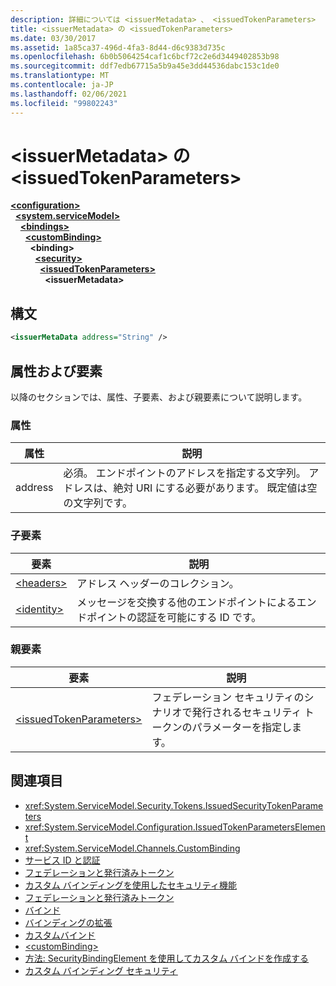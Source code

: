 ```yaml
---
description: 詳細については <issuerMetadata> 、 <issuedTokenParameters>
title: <issuerMetadata> の <issuedTokenParameters>
ms.date: 03/30/2017
ms.assetid: 1a85ca37-496d-4fa3-8d44-d6c9383d735c
ms.openlocfilehash: 6b0b5064254caf1c6bcf72c2e6d3449402853b98
ms.sourcegitcommit: ddf7edb67715a5b9a45e3dd44536dabc153c1de0
ms.translationtype: MT
ms.contentlocale: ja-JP
ms.lasthandoff: 02/06/2021
ms.locfileid: "99802243"
---
```

# <a name="issuermetadata-of-issuedtokenparameters"></a>\<issuerMetadata> の \<issuedTokenParameters>

[**\<configuration>**](../configuration-element.md)\
&nbsp;&nbsp;[**\<system.serviceModel>**](system-servicemodel.md)\
&nbsp;&nbsp;&nbsp;&nbsp;[**\<bindings>**](bindings.md)\
&nbsp;&nbsp;&nbsp;&nbsp;&nbsp;&nbsp;[**\<customBinding>**](custombinding.md)\
&nbsp;&nbsp;&nbsp;&nbsp;&nbsp;&nbsp;&nbsp;&nbsp;**\<binding>**\
&nbsp;&nbsp;&nbsp;&nbsp;&nbsp;&nbsp;&nbsp;&nbsp;&nbsp;&nbsp;[**\<security>**](security-of-custombinding.md)\
&nbsp;&nbsp;&nbsp;&nbsp;&nbsp;&nbsp;&nbsp;&nbsp;&nbsp;&nbsp;&nbsp;&nbsp;[**\<issuedTokenParameters>**](issuedtokenparameters.md)\
&nbsp;&nbsp;&nbsp;&nbsp;&nbsp;&nbsp;&nbsp;&nbsp;&nbsp;&nbsp;&nbsp;&nbsp;&nbsp;&nbsp;**\<issuerMetadata>**  
  
## <a name="syntax"></a>構文  
  
```xml  
<issuerMetaData address="String" />
```  
  
## <a name="attributes-and-elements"></a>属性および要素  

 以降のセクションでは、属性、子要素、および親要素について説明します。  
  
### <a name="attributes"></a>属性  
  
|属性|説明|  
|---------------|-----------------|  
|address|必須。 エンドポイントのアドレスを指定する文字列。 アドレスは、絶対 URI にする必要があります。 既定値は空の文字列です。|  
  
### <a name="child-elements"></a>子要素  
  
|要素|説明|  
|-------------|-----------------|  
|[\<headers>](headers-element.md)|アドレス ヘッダーのコレクション。|  
|[\<identity>](identity.md)|メッセージを交換する他のエンドポイントによるエンドポイントの認証を可能にする ID です。|  
  
### <a name="parent-elements"></a>親要素  
  
|要素|説明|  
|-------------|-----------------|  
|[\<issuedTokenParameters>](issuedtokenparameters.md)|フェデレーション セキュリティのシナリオで発行されるセキュリティ トークンのパラメーターを指定します。|  
  
## <a name="see-also"></a>関連項目

- <xref:System.ServiceModel.Security.Tokens.IssuedSecurityTokenParameters>
- <xref:System.ServiceModel.Configuration.IssuedTokenParametersElement>
- <xref:System.ServiceModel.Channels.CustomBinding>
- [サービス ID と認証](../../../wcf/feature-details/service-identity-and-authentication.md)
- [フェデレーションと発行済みトークン](../../../wcf/feature-details/federation-and-issued-tokens.md)
- [カスタム バインディングを使用したセキュリティ機能](../../../wcf/feature-details/security-capabilities-with-custom-bindings.md)
- [フェデレーションと発行済みトークン](../../../wcf/feature-details/federation-and-issued-tokens.md)
- [バインド](../../../wcf/bindings.md)
- [バインディングの拡張](../../../wcf/extending/extending-bindings.md)
- [カスタムバインド](../../../wcf/extending/custom-bindings.md)
- [\<customBinding>](custombinding.md)
- [方法: SecurityBindingElement を使用してカスタム バインドを作成する](../../../wcf/feature-details/how-to-create-a-custom-binding-using-the-securitybindingelement.md)
- [カスタム バインディング セキュリティ](../../../wcf/samples/custom-binding-security.md)
